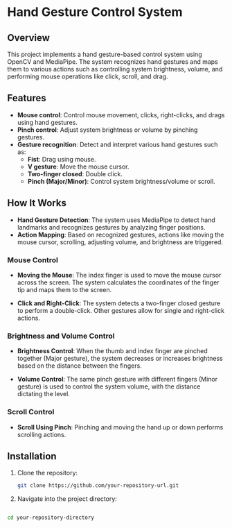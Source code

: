 # Hand Gesture Control System

## Overview

This project implements a hand gesture-based control system using OpenCV and MediaPipe. The system recognizes hand gestures and maps them to various actions such as controlling system brightness, volume, and performing mouse operations like click, scroll, and drag.

## Features

- **Mouse control**: Control mouse movement, clicks, right-clicks, and drags using hand gestures.
- **Pinch control**: Adjust system brightness or volume by pinching gestures.
- **Gesture recognition**: Detect and interpret various hand gestures such as:
  - **Fist**: Drag using mouse.
  - **V gesture**: Move the mouse cursor.
  - **Two-finger closed**: Double click.
  - **Pinch (Major/Minor)**: Control system brightness/volume or scroll.

## How It Works

- **Hand Gesture Detection**: The system uses MediaPipe to detect hand landmarks and recognizes gestures by analyzing finger positions.
- **Action Mapping**: Based on recognized gestures, actions like moving the mouse cursor, scrolling, adjusting volume, and brightness are triggered.

### Mouse Control

- **Moving the Mouse**: The index finger is used to move the mouse cursor across the screen. The system calculates the coordinates of the finger tip and maps them to the screen.
  
- **Click and Right-Click**: The system detects a two-finger closed gesture to perform a double-click. Other gestures allow for single and right-click actions.

### Brightness and Volume Control

- **Brightness Control**: When the thumb and index finger are pinched together (Major gesture), the system decreases or increases brightness based on the distance between the fingers.
  
- **Volume Control**: The same pinch gesture with different fingers (Minor gesture) is used to control the system volume, with the distance dictating the level.

### Scroll Control

- **Scroll Using Pinch**: Pinching and moving the hand up or down performs scrolling actions.

## Installation

1. Clone the repository:
   ```bash
   git clone https://github.com/your-repository-url.git
   

2. Navigate into the project directory:

```bash

cd your-repository-directory



